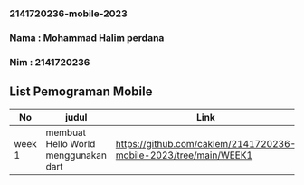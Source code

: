 ### 2141720236-mobile-2023
### Nama : Mohammad Halim perdana
### Nim : 2141720236
## List Pemograman Mobile 
|No|judul|Link
|--|-----|-----|
|week 1|membuat Hello World menggunakan dart|https://github.com/caklem/2141720236-mobile-2023/tree/main/WEEK1|
